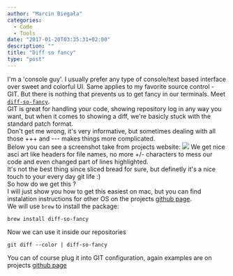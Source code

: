```yaml
---
author: "Marcin Biegała"
categories:
  - Code
  - Tools
date: "2017-01-20T03:35:31+02:00"
description: ""
title: "Diff so fancy"
type: "post"
---
```

I'm a 'console guy'. I usually prefer any type of console/text based interface over sweet and colorful UI.
Same applies to my favorite source control - GIT. But there is nothing that prevents us to get fancy in our terminals. Meet [`diff-so-fancy`](https://github.com/so-fancy/diff-so-fancy).  
GIT is great for handling your code, showing repository log in any way you want, but when it comes to showing a diff, we're basicly stuck with the standard patch format.  
Don't get me wrong, it's very informative, but sometimes dealing with all those +++ and --- makes things more complicated.  
Below you can see a screenshot take from projects website:
![](/img/diffsofancy.png)
We get nice asci art like headers for file names, no more +/- characters to mess our code and even changed part of lines highlighted.  
It's not the best thing since sliced bread for sure, but definetly it's a nice touch to your every day git life :)  
So how do we get this ?  
I will just show you how to get this easiest on mac, but you can find instalation instructions for other OS on the projects [github page](https://github.com/so-fancy/diff-so-fancy).  
We will use `brew` to install the package:  
```
brew install diff-so-fancy
```
Now we can use it inside our repositories  
```
git diff --color | diff-so-fancy
```
You can of course plug it into GIT configuration, again examples are on projects [github page](https://github.com/so-fancy/diff-so-fancy)